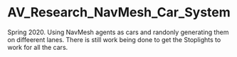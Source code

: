 # AV_Research_NavMesh_Car_System
Spring 2020. Using NavMesh agents as cars and randonly generating them on diffeerent lanes. There is still work being done to get the Stoplights to work for all the cars.
